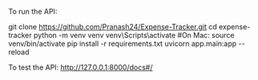 To run the API:

git clone https://github.com/Pranash24/Expense-Tracker.git
cd expense-tracker
python -m venv venv
venv\Scripts\activate #On Mac: source venv/bin/activate 
pip install -r requirements.txt
uvicorn app.main:app --reload

To test the API:
http://127.0.0.1:8000/docs#/